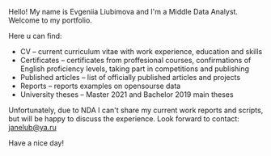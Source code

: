 Hello! My name is Evgeniia Liubimova and I'm a Middle Data Analyst. 
Welcome to my portfolio.

Here u can find:
* CV – current curriculum vitae with work experience, education and skills
* Certificates – certificates from proffesional courses, confirmations of English proficiency levels, taking part in competitions and publishing
* Published articles – list of officially published articles and projects
* Reports – reports examples on opensourse data
* University theses – Master 2021 and Bachelor 2019 main theses

Unfortunately, due to NDA I can't share my current work reports and scripts, but will be happy to discuss the experience.
Look forward to contact: janelub@ya.ru

Have a nice day!
